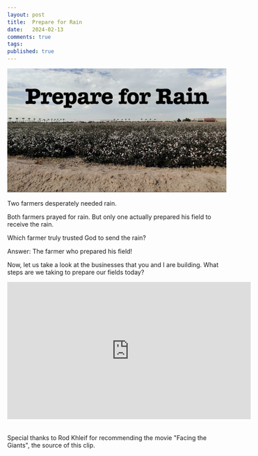 ```yaml
---
layout: post
title:  Prepare for Rain
date:   2024-02-13
comments: true
tags: 
published: true
---
```


<img src="/images/prepare_for_rain.jpg" width="600" alt="Prepare for Rain - Facing the Giants" title="Prepare for Rain - Facing the Giants" />

Two farmers desperately needed rain.

Both farmers prayed for rain. But only one actually prepared his field to receive the rain.

Which farmer truly trusted God to send the rain?

<!--more-->

Answer: The farmer who prepared his field!

Now, let us take a look at the businesses that you and I are building. What steps are we taking to prepare our fields today?

<div class="video-container"> 
<iframe width="560" height="315" src="https://www.youtube.com/embed/dfO8LnQB6SQ?si=O5sX7d7XEs2AtnOv" title="YouTube video player" frameborder="0" allow="accelerometer; autoplay; clipboard-write; encrypted-media; gyroscope; picture-in-picture; web-share" allowfullscreen></iframe>
</div>
<br/>

Special thanks to Rod Khleif for recommending the movie "Facing the Giants", the source of this clip.

 



